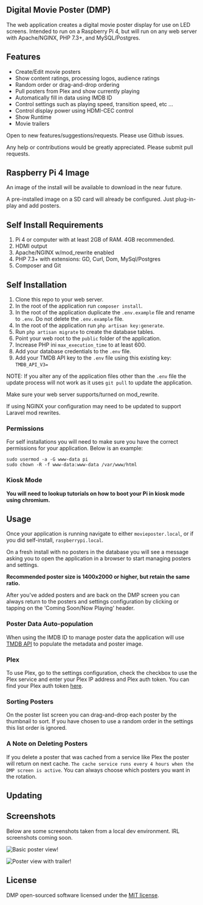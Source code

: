 ## Digital Movie Poster (DMP)

The web application creates a digital movie poster display for use on LED screens. Intended to run on a Raspberry Pi 4, but will run on any web server with Apache/NGINX, PHP 7.3+, and MySQL/Postgres.

## Features

-   Create/Edit movie posters
-   Show content ratings, processing logos, audience ratings
-   Random order or drag-and-drop ordering
-   Pull posters from Plex and show currently playing
-   Automatically fill in data using IMDB ID
-   Control settings such as playing speed, transition speed, etc ...
-   Control display power using HDMI-CEC control
-   Show Runtime
-   Movie trailers

Open to new features/suggestions/requests. Please use Github issues.

Any help or contributions would be greatly appreciated. Please submit pull requests.

## Raspberry Pi 4 Image

An image of the install will be available to download in the near future.

A pre-installed image on a SD card will already be configured. Just plug-in-play and add posters.

## Self Install Requirements

1. Pi 4 or computer with at least 2GB of RAM. 4GB recommended.
2. HDMI output
3. Apache/NGINX w/mod_rewrite enabled
4. PHP 7.3+ with extensions: GD, Curl, Dom, MySql/Postgres
5. Composer and Git

## Self Installation

1. Clone this repo to your web server.
2. In the root of the application run `composer install`.
3. In the root of the application duplicate the `.env.example` file and rename to `.env`. Do not delete the `.env.example` file.
4. In the root of the application run `php artisan key:generate`.
5. Run `php artisan migrate` to create the database tables.
6. Point your web root to the `public` folder of the application.
7. Increase PHP ini `max_execution_time` to at least 600.
8. Add your database credentials to the `.env` file.
9. Add your TMDB API key to the `.env` file using this existing key: `TMDB_API_V3=`

NOTE: If you alter any of the application files other than the `.env` file the update process will not work as it uses `git pull` to update the application.

Make sure your web server supports/turned on mod_rewrite.

If using NGINX your configuration may need to be updated to support Laravel mod rewrites.

### Permissions

For self installations you will need to make sure you have the correct permissions for your application.
Below is an example:

```
sudo usermod -a -G www-data pi
sudo chown -R -f www-data:www-data /var/www/html
```

### Kiosk Mode

**You will need to lookup tutorials on how to boot your Pi in kiosk mode using chromium.**

## Usage

Once your application is running navigate to either `movieposter.local`, or if you did self-install, `raspberrypi.local`.

On a fresh install with no posters in the database you will see a message asking you to open the application in a browser to start managing posters and settings.

**Recommended poster size is 1400x2000 or higher, but retain the same ratio.**

After you've added posters and are back on the DMP screen you can always return to the posters and settings configuration by clicking or tapping on the 'Coming Soon/Now Playing' header.

### Poster Data Auto-population

When using the IMDB ID to manage poster data the application will use [TMDB API](https://developers.themoviedb.org/3/getting-started/introduction) to populate the metadata and poster image.

### Plex

To use Plex, go to the settings configuration, check the checkbox to use the Plex service and enter your Plex IP address and Plex auth token. You can find your Plex auth token [here](https://support.plex.tv/articles/204059436-finding-an-authentication-token-x-plex-token/).

### Sorting Posters

On the poster list screen you can drag-and-drop each poster by the thumbnail to sort. If you have chosen to use a random order in the settings this list order is ignored.

### A Note on Deleting Posters

If you delete a poster that was cached from a service like Plex the poster will return on next cache. `The cache service runs every 4 hours when the DMP screen is active`. You can always choose which posters you want in the rotation.

## Updating

## Screenshots

Below are some screenshots taken from a local dev environment. IRL screenshots coming soon.

![Basic poster view!](https://newelementdesigns.com/assets/images/screen1.png)

![Poster view with trailer!](https://newelementdesigns.com/assets/images/screen2.png)

## License

DMP open-sourced software licensed under the [MIT license](https://opensource.org/licenses/MIT).
